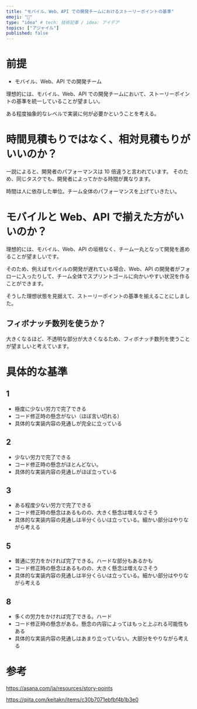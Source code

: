 ```yaml
---
title: "モバイル、Web、API での開発チームにおけるストーリーポイントの基準"
emoji: "🤖"
type: "idea" # tech: 技術記事 / idea: アイデア
topics: ["アジャイル"]
published: false
---
```


# 前提

- モバイル、Web、API での開発チーム

理想的には、モバイル、Web、API での開発チームにおいて、ストーリーポイントの基準を統一していることが望ましい。

ある程度抽象的なレベルで実装に何が必要かということを考える。

# 時間見積もりではなく、相対見積もりがいいのか？

一説によると、開発者のパフォーマンスは 10 倍違うと言われています。
そのため、同じタスクでも、開発者によってかかる時間が異なります。

時間は人に依存した単位。チーム全体のパフォーマンスを上げていきたい。

# モバイルと Web、API で揃えた方がいいのか？

理想的には、モバイル、Web、API の垣根なく、チーム一丸となって開発を進めることが望ましいです。

そのため、例えばモバイルの開発が遅れている場合、Web、API の開発者がフォローに入ったりして、チーム全体でスプリントゴールに向かいやすい状況を作ることができます。

そうした理想状態を見据えて、ストーリーポイントの基準を揃えることにしました。

## フィボナッチ数列を使うか？

大きくなるほど、不透明な部分が大きくなるため、フィボナッチ数列を使うことが望ましいと考えています。

# 具体的な基準

## 1

- 極度に少ない労力で完了できる
- コード修正時の懸念がない（ほぼ言い切れる）
- 具体的な実装内容の見通しが完全に立っている

## 2

- 少ない労力で完了できる
- コード修正時の懸念がほとんどない。
- 具体的な実装内容の見通しがほぼ立っている

## 3

- ある程度少ない労力で完了できる
- コード修正時の懸念はあるものの、大きく懸念は増えなさそう
- 具体的な実装内容の見通しは半分くらいは立っている。細かい部分はやりながら考える

## 5

- 普通に労力をかければ完了できる。ハードな部分もあるかも
- コード修正時の懸念はあるものの、大きく懸念は増えなさそう
- 具体的な実装内容の見通しは半分くらいは立っている。細かい部分はやりながら考える

## 8

- 多くの労力をかければ完了できる。ハード
- コード修正時の懸念がある。懸念の内容によってはもっと上ぶれる可能性もある
- 具体的な実装内容の見通しはあまり立っていない。大部分をやりながら考える

# 参考

https://asana.com/ja/resources/story-points

https://qiita.com/keitakn/items/c30b7071ebfbf4b1b3e0
